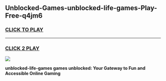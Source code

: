 
## Unblocked-Games-unblocked-life-games-Play-Free-q4jm6
<h3>
<a href="https://premium76.site?title=unblocked-life-games&ref=22A">CLICK TO PLAY</a></h3>
<hr>

<h3>
<a href="https://premium76.site?title=unblocked-life-games&ref=22A">CLICK 2 PLAY</a>
  
</h3>

<a href="https://premium76.site?title=unblocked-life-games&ref=22A"><img src="https://clearcache.store/games.png"></a>


**unblocked-life-games games unblocked: Your Gateway to Fun and Accessible Online Gaming**
